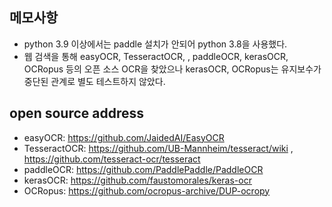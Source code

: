 
## 메모사항
- python 3.9 이상에서는 paddle 설치가 안되어 python 3.8을 사용했다.
- 웹 검색을 통해 easyOCR, TesseractOCR, , paddleOCR, kerasOCR, OCRopus 등의 오픈 소스 OCR을 찾았으나 kerasOCR, OCRopus는 유지보수가 중단된 관계로 별도 테스트하지 않았다.

## open source address
- easyOCR: https://github.com/JaidedAI/EasyOCR
- TesseractOCR: https://github.com/UB-Mannheim/tesseract/wiki , https://github.com/tesseract-ocr/tesseract
- paddleOCR: https://github.com/PaddlePaddle/PaddleOCR
- kerasOCR: https://github.com/faustomorales/keras-ocr
- OCRopus: https://github.com/ocropus-archive/DUP-ocropy
